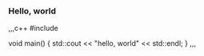 ### Hello, world

,,,c++
#include <iostream>

void main()
{
	std::cout << "hello, world" << std::endl;
}
,,,